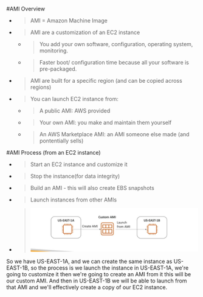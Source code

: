 #AMI Overview

- > AMI = Amazon Machine Image
- > AMI are a customization of an EC2 instance
  - > You add your own software, configuration, operating system, monitoring.
  - > Faster boot/ configuration time because all your software is pre-packaged.
- > AMI are built for a specific region (and can be copied across regions)
- > You can launch EC2 instance from:
  - > A public AMI: AWS provided
  - > Your own AMI: you make and maintain them yourself
  - > An AWS Marketplace AMI: an AMI someone else made (and pontentially sells)

#AMI Process (from an EC2 instance)

- > Start an EC2 instance and customize it
- > Stop the instance(for data integrity)
- > Build an AMI - this will also create EBS snapshots
- > Launch instances from other AMIs

- > ![Screenshot](https://github.com/maiyopabz/What-I-Learned/blob/main/Screenshots/ami_process.jpg)

So we have US-EAST-1A, and we can create the same instance as US-EAST-1B, so the process is we launch the instance in US-EAST-1A, we're going to customize it then we're going to create an AMI from it this will be our custom AMI. And then in US-EAST-1B we will be able to launch from that AMI and we'll effectively create a copy of our EC2 instance.
